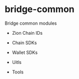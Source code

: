 # bridge-common
Bridge common modules

- Zion Chain IDs

- Chain SDKs

- Wallet SDKs

- Uitls

- Tools

